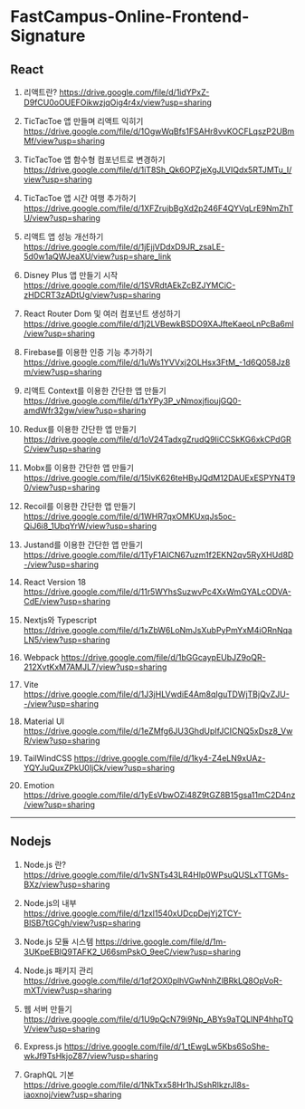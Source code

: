 # FastCampus-Online-Frontend-Signature



## React 

1. 리액트란? https://drive.google.com/file/d/1idYPxZ-D9fCU0oOUEFOikwzjqOig4r4x/view?usp=sharing

2. TicTacToe 앱 만들며 리액트 익히기 https://drive.google.com/file/d/1OgwWqBfs1FSAHr8vvKOCFLqszP2UBmMf/view?usp=sharing

3. TicTacToe 앱 함수형 컴포넌트로 변경하기 https://drive.google.com/file/d/1iT8Sh_Qk6OPZjeXgJLVIQdx5RTJMTu_I/view?usp=sharing

4. TicTacToe 앱 시간 여행 추가하기 https://drive.google.com/file/d/1XFZrujbBgXd2p246F4QYVqLrE9NmZhTU/view?usp=sharing

5. 리액트 앱 성능 개선하기 https://drive.google.com/file/d/1jEjjVDdxD9JR_zsaLE-5d0w1aQWJeaXU/view?usp=share_link

6. Disney Plus 앱 만들기 시작 https://drive.google.com/file/d/1SVRdtAEkZcBZJYMCiC-zHDCRT3zADtUg/view?usp=sharing

7. React Router Dom 및 여러 컴포넌트 생성하기 https://drive.google.com/file/d/1j2LVBewkBSDO9XAJfteKaeoLnPcBa6ml/view?usp=sharing

8. Firebase를 이용한 인증 기능 추가하기 https://drive.google.com/file/d/1uWs1YVVxj2OLHsx3FtM_-1d6Q058Jz8m/view?usp=sharing

9. 리액트 Context를 이용한 간단한 앱 만들기 https://drive.google.com/file/d/1xYPy3P_vNmoxjfioujGQ0-amdWfr32gw/view?usp=sharing

10. Redux를 이용한 간단한 앱 만들기 https://drive.google.com/file/d/1oV24TadxgZrudQ9IiCCSkKG6xkCPdGRC/view?usp=sharing

11. Mobx를 이용한 간단한 앱 만들기 https://drive.google.com/file/d/15IvK626teHByJQdM12DAUExESPYN4T90/view?usp=sharing

12. Recoil를 이용한 간단한 앱 만들기 https://drive.google.com/file/d/1WHR7qxOMKUxqJs5oc-QiJ6i8_1UbqYrW/view?usp=sharing

13. Justand를 이용한 간단한 앱 만들기 https://drive.google.com/file/d/1TyF1AICN67uzm1f2EKN2qv5RyXHUd8D-/view?usp=sharing

14. React Version 18 https://drive.google.com/file/d/11r5WYhsSuzwvPc4XxWmGYALcODVA-CdE/view?usp=sharing

15. Nextjs와 Typescript https://drive.google.com/file/d/1xZbW6LoNmJsXubPyPmYxM4iORnNqaLN5/view?usp=sharing

16. Webpack https://drive.google.com/file/d/1bGGcaypEUbJZ9oQR-212XvtKxM7AMJL7/view?usp=sharing

17. Vite https://drive.google.com/file/d/1J3jHLVwdiE4Am8qIguTDWjTBjQvZJU--/view?usp=sharing

18. Material UI https://drive.google.com/file/d/1eZMfg6JU3GhdUpIfJCICNQ5xDsz8_VwR/view?usp=sharing

19. TailWindCSS https://drive.google.com/file/d/1ky4-Z4eLN9xUAz-YQYJuQuxZPkU0IjCk/view?usp=sharing

20. Emotion https://drive.google.com/file/d/1yEsVbwOZi48Z9tGZ8B15gsa11mC2D4nz/view?usp=sharing

-----

## Nodejs
1. Node.js 란? https://drive.google.com/file/d/1vSNTs43LR4Hlp0WPsuQUSLxTTGMs-BXz/view?usp=sharing

2. Node.js의 내부 https://drive.google.com/file/d/1zxl1540xUDcpDejYj2TCY-BlSB7tGCgh/view?usp=sharing

3. Node.js 모듈 시스템 https://drive.google.com/file/d/1m-3UKpeEBlQ9TAFK2_U66smPskO_9eeC/view?usp=sharing

4. Node.js 패키지 관리 https://drive.google.com/file/d/1qf2OX0plhVGwNnhZlBRkLQ8OpVoR-mXT/view?usp=sharing

5. 웹 서버 만들기 https://drive.google.com/file/d/1U9pQcN79i9Np_ABYs9aTQLlNP4hhpTQV/view?usp=sharing

6. Express.js https://drive.google.com/file/d/1_tEwgLw5Kbs6SoShe-wkJf9TsHkjoZ87/view?usp=sharing

7. GraphQL 기본 https://drive.google.com/file/d/1NkTxx58Hr1hJSshRlkzrJl8s-iaoxnoj/view?usp=sharing
